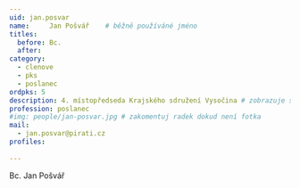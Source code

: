 ```yaml
---
uid: jan.posvar
name:     Jan Pošvář  	# běžně používáné jméno
titles:
  before: Bc.
  after:
category:
  - clenove
  - pks
  - poslanec
ordpks: 5
description: 4. místopředseda Krajského sdružení Vysočina # zobrazuje se v lide
profession: poslanec
#img: people/jan-posvar.jpg # zakomentuj radek dokud není fotka
mail:
  - jan.posvar@pirati.cz
profiles:
  
---
```


Bc. Jan Pošvář
